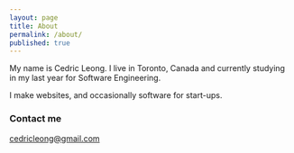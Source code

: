 ```yaml
---
layout: page
title: About
permalink: /about/
published: true
---
```


My name is Cedric Leong. I live in Toronto, Canada and currently studying in my last year for Software Engineering.

I make websites, and occasionally software for start-ups. 


### Contact me

[cedricleong@gmail.com](mailto:cedricleong@gmail.com.com)